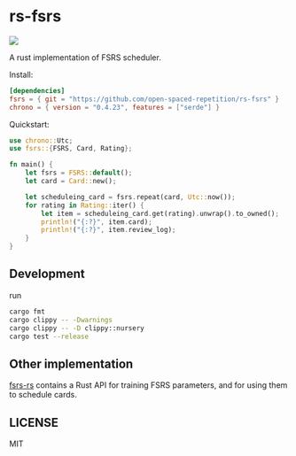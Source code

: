 # rs-fsrs

![](https://github.com/open-spaced-repetition/rs-fsrs/actions/workflows/check.yml/badge.svg)

A rust implementation of FSRS scheduler.

Install:

```toml
[dependencies]
fsrs = { git = "https://github.com/open-spaced-repetition/rs-fsrs" }
chrono = { version = "0.4.23", features = ["serde"] }
```

Quickstart:

```rust
use chrono::Utc;
use fsrs::{FSRS, Card, Rating};

fn main() {
    let fsrs = FSRS::default();
    let card = Card::new();

    let scheduleing_card = fsrs.repeat(card, Utc::now());
    for rating in Rating::iter() {
        let item = scheduleing_card.get(rating).unwrap().to_owned();
        println!("{:?}", item.card);
        println!("{:?}", item.review_log);
    }
}
```

## Development

run

```sh
cargo fmt
cargo clippy -- -Dwarnings
cargo clippy -- -D clippy::nursery
cargo test --release
```

## Other implementation

[fsrs-rs](https://github.com/open-spaced-repetition/fsrs-rs) contains a Rust API for training FSRS parameters, and for using them to schedule cards.

## LICENSE

MIT
